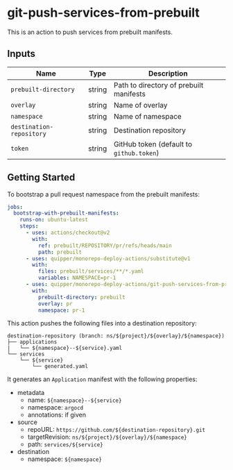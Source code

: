 # git-push-services-from-prebuilt

This is an action to push services from prebuilt manifests.


## Inputs

Name | Type | Description
-----|------|------------
`prebuilt-directory` | string | Path to directory of prebuilt manifests
`overlay` | string | Name of overlay
`namespace` | string | Name of namespace
`destination-repository` | string | Destination repository
`token` | string | GitHub token (default to `github.token`)


## Getting Started

To bootstrap a pull request namespace from the prebuilt manifests:

```yaml
jobs:
  bootstrap-with-prebuilt-manifests:
    runs-on: ubuntu-latest
    steps:
      - uses: actions/checkout@v2
        with:
          ref: prebuilt/REPOSITORY/pr/refs/heads/main
          path: prebuilt
      - uses: quipper/monorepo-deploy-actions/substitute@v1
        with:
          files: prebuilt/services/**/*.yaml
          variables: NAMESPACE=pr-1
      - uses: quipper/monorepo-deploy-actions/git-push-services-from-prebuilt@v1
        with:
          prebuilt-directory: prebuilt
          overlay: pr
          namespace: pr-1
```

This action pushes the following files into a destination repository:

```
destination-repository (branch: ns/${project}/${overlay}/${namespace})
├── applications
|   └── ${namespace}--${service}.yaml
└── services
    └── ${service}
        └── generated.yaml
```

It generates an `Application` manifest with the following properties:

- metadata
  - name: `${namespace}--${service}`
  - namespace: `argocd`
  - annotations: if given
- source
  - repoURL: `https://github.com/${destination-repository}.git`
  - targetRevision: `ns/${project}/${overlay}/${namespace}`
  - path: `services/${service}`
- destination
  - namespace: `${namespace}`
